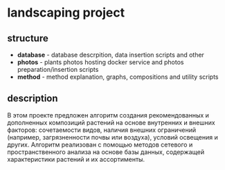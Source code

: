 # landscaping project



## structure

- **database** - database descrpition, data insertion scripts and other
- **photos** - plants photos hosting docker service and photos preparation/insertion scripts
- **method** - method explanation, graphs, compositions and utility scripts

## description

В этом проекте предложен алгоритм создания рекомендованных и дополненных композиций растений на основе внутренних и внешних факторов: сочетаемости видов, наличия внешних ограничений (например, загрязненности почвы или воздуха), условий освещения и других. Алгоритм реализован с помощью методов сетевого и пространственного анализа на основе базы данных, содержащей характеристики растений и их ассортименты.
 
